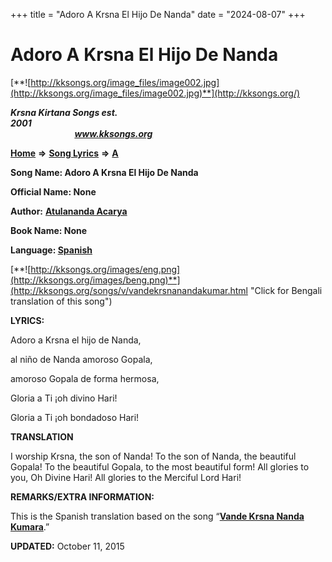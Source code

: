 +++
title = "Adoro A Krsna El Hijo De Nanda"
date = "2024-08-07"
+++

# Adoro A Krsna El Hijo De Nanda
[**![http://kksongs.org/image_files/image002.jpg](http://kksongs.org/image_files/image002.jpg)**](http://kksongs.org/)

**_Krsna Kirtana Songs est. 2001_**                                                                                                                                                 **_www.kksongs.org_**

[**Home**](http://kksongs.org/) **⇒** [**Song Lyrics**](http://kksongs.org/lyrics.html) **⇒** [**A**](http://kksongs.org/songs/song_a.html)

**Song Name: Adoro A Krsna El Hijo De Nanda**

**Official Name: None**

**Author:** [**Atulananda Acarya**](http://kksongs.org/authors/list/atulananda.html)

**Book Name: None**

**Language: [Spanish](http://kksongs.org/language/list/spanish.html)**

[**![http://kksongs.org/images/eng.png](http://kksongs.org/images/beng.png)**](http://kksongs.org/songs/v/vandekrsnanandakumar.html "Click for Bengali translation of this song")

**LYRICS:**

Adoro a Krsna el hijo de Nanda,

al niño de Nanda amoroso Gopala,

amoroso Gopala de forma hermosa,

Gloria a Ti ¡oh divino Hari!

Gloria a Ti ¡oh bondadoso Hari!

**TRANSLATION**

I worship Krsna, the son of Nanda! To the son of Nanda, the beautiful Gopala! To the beautiful Gopala, to the most beautiful form! All glories to you, Oh Divine Hari! All glories to the Merciful Lord Hari!

**REMARKS/EXTRA INFORMATION:**

This is the Spanish translation based on the song “**[Vande Krsna Nanda Kumara](http://kksongs.org/songs/v/vandekrsnanandakumar.html)**.”

**UPDATED:** October 11, 2015